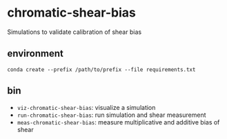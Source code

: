 # chromatic-shear-bias
Simulations to validate calibration of shear bias

## environment

```
conda create --prefix /path/to/prefix --file requirements.txt
```

## bin

- `viz-chromatic-shear-bias`: visualize a simulation
- `run-chromatic-shear-bias`: run simulation and shear measurement
- `meas-chromatic-shear-bias`: measure multiplicative and additive bias of shear


